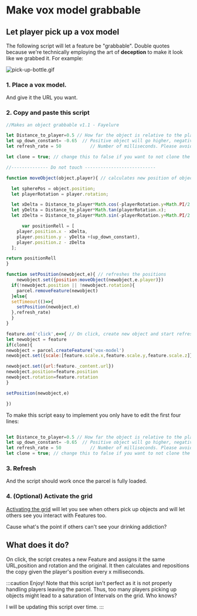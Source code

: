 # Make vox model grabbable

## Let player pick up a vox model
The following script will let a feature be "grabbable". Double quotes because we're technically employing the art of **deception** to make it look like we grabbed it.  For example:

![pick-up-bottle.gif](/pick-up-bottle.gif)

### 1. Place a vox model.
And give it the URL you want.

### 2. Copy and paste this script
```js
//Makes an object grabbable v1.1 - Fayelure

let Distance_to_player=0.5 // How far the object is relative to the player (negative will be behind)
let up_down_constant= -0.65  // Positive object will go higher, negative will go lower. eg: -0.65 places the object where your hands are, approximately. 0 will place the object right above your eyes.
let refresh_rate = 50 			// Number of milliseconds. Please avoid a refresh rate < 30 as it could crash the grid.

let clone = true; // change this to false if you want to not clone the object.

//-------------- Do not touch ---------------------------

function moveObject(object,player){ // calculates new position of object

  let spherePos = object.position;
  let playerRotation = player.rotation;

  let xDelta = Distance_to_player*Math.cos(-playerRotation.y+Math.PI/2 + Math.PI);
  let yDelta = Distance_to_player*Math.tan(playerRotation.x);
  let zDelta = Distance_to_player*Math.sin(-playerRotation.y+Math.PI/2 + Math.PI);

      var positionRell = [
    player.position.x - xDelta,
    player.position.y - yDelta +(up_down_constant),
    player.position.z - zDelta
  ];

return positionRell
}

function setPosition(newobject,e){ // refreshes the positions
	newobject.set({position:moveObject(newobject,e.player)})
  if(!newobject.position || !newobject.rotation){
  	parcel.removeFeature(newobject)
  }else{
  setTimeout(()=>{
  	setPosition(newobject,e)
  },refresh_rate)
  }
}

feature.on('click',e=>{ // On click, create new object and start refreshing the position
let newobject = feature
if(clone){
newobject = parcel.createFeature('vox-model')
newobject.set({scale:[feature.scale.x,feature.scale.y,feature.scale.z]})

newobject.set({url:feature._content.url})
newobject.position=feature.position
newobject.rotation=feature.rotation
}

setPosition(newobject,e)

})

```

To make this script easy to implement you only have to edit the first four lines:
```js

let Distance_to_player=0.5 // How far the object is relative to the player (negative will be behind)
let up_down_constant= -0.65  // Positive object will go higher, negative will go lower. eg: -0.65 places the object where your hands are, approximately
let refresh_rate = 50 			// Number of milliseconds. Please avoid a refresh rate < 30 as it could crash the grid.
let clone = true; // change this to false if you want to not clone the object.

```
### 3. Refresh
And the script should work once the parcel is fully loaded.

### 4. (Optional) Activate the grid
[Activating the grid](/docs/Scripting/TheGrid) will let you see when others pick up objects and will let others see you interact with Features too.

Cause what's the point if others can't see your drinking addiction?


## What does it do?
On click, the script creates a new Feature and assigns it the same URL,position and rotation and the original.
It then calculates and repositions the copy given the player's position every x milliseconds.


:::caution
Enjoy!
Note that this script isn't perfect as it is not properly handling players leaving the parcel. Thus, too many players picking up objects might lead to a saturation of Intervals on the grid. Who knows?

I will be updating this script over time.
:::
